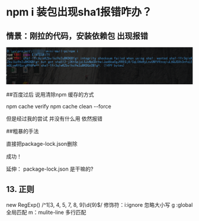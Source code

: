 # npm i 装包出现sha1报错咋办？


## 情景：刚拉的代码，安装依赖包 出现报错


![报错信息](./images/sha1error.jpg)

##百度过后 说用清除npm 缓存的方式

npm cache verify
npm cache clean --force

但是经过我的尝试 并没有什么用
依然报错


##粗暴的手法

直接把package-lock.json删除

成功！

延伸：
package-lock.json  是干嘛的?

## 13. 正则
new RegExp()
/^1[3, 4, 5, 7, 8, 9]\d{9}$/
修饰符：i:ignore 忽略大小写
g :global  全局匹配
m：mulite-line  多行匹配 